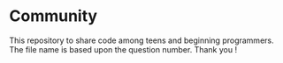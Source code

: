 # Community
This repository to share code among teens and beginning programmers.
The file name is based upon the question number.
Thank you !

